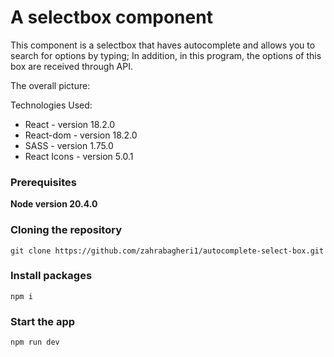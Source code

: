 # A selectbox component

This component is a selectbox that haves autocomplete and allows you to search for options by typing; In addition, in this program, the options of this box are received through API.

The overall picture:

Technologies Used:

- React - version 18.2.0
- React-dom - version 18.2.0
- SASS - version 1.75.0
- React Icons - version 5.0.1


### Prerequisites

**Node version 20.4.0**

### Cloning the repository

```shell
git clone https://github.com/zahrabagheri1/autocomplete-select-box.git
```

### Install packages

```shell
npm i
```

### Start the app

```shell
npm run dev
```